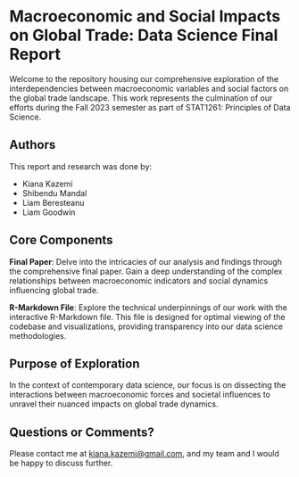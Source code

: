 # Macroeconomic and Social Impacts on Global Trade: Data Science Final Report

Welcome to the repository housing our comprehensive exploration of the interdependencies between macroeconomic variables and social factors on the global trade landscape. This work represents the culmination of our efforts during the Fall 2023 semester as part of STAT1261: Principles of Data Science.

## Authors
This report and research was done by:
- Kiana Kazemi
- Shibendu Mandal
- Liam Beresteanu
- Liam Goodwin

## Core Components
**Final Paper**: Delve into the intricacies of our analysis and findings through the comprehensive final paper. Gain a deep understanding of the complex relationships between macroeconomic indicators and social dynamics influencing global trade.

**R-Markdown File**: Explore the technical underpinnings of our work with the interactive R-Markdown file. This file is designed for optimal viewing of the codebase and visualizations, providing transparency into our data science methodologies.

## Purpose of Exploration
In the context of contemporary data science, our focus is on dissecting the interactions between macroeconomic forces and societal influences to unravel their nuanced impacts on global trade dynamics.

## Questions or Comments?
Please contact me at kiana.kazemi@gmail.com, and my team and I would be happy to discuss further.
